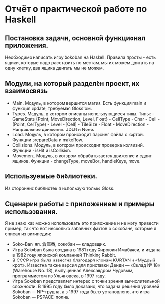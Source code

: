 # Отчёт о практической работе по Haskell

## Постановка задачи, основной функционал приложения.

Необходимо написать игру Sokoban на Haskell. Правила просты - есть ящики, которые 
надо расставить по местам, мы их можем двигать на одну клетку, два ящика двигать 
мы не можем.

## Модули, на который разделён проект, их взаимосвязь

- Main. Модуль, в котором вершится магия. Есть функция main и функция update, требуемая Gloss'ом.
- Types. Модуль, в котором описаны использующиеся типы. Типы:
        - GameState {Point, MoveDirection, Level, Float}
        - CellType - Char
        - Cell - (Point, CellType)
        - Level - [Cell]
        - TileSize - Float
        - MoveDirection - Направление движения. UDLR и None.
- Load. Модуль, в котором происходит парсинг файла с картой. Функции prepareData и makeRow.
- Collisions. Модуль, в котором происходит проверка коллизий. Функции - isHit и isCollision.
- Movement. Модуль, в котором обрабатывается движение и сдвиг ящиков. Функции - changeType, moveBox, handleKeys, move.


## Используемые библиотеки.

Из сторонних библиотек я использую только Gloss.

## Сценарии работы с приложением и примеры использования.

Я не знаю как можно использовать это приложение и не могу привести пример, так что вот несколько забавных фактов о сокобане, которые я списал из википедии:

- Soko-Ban, яп. 倉庫番, сокобан — кладовщик.
- Игра Sokoban была создана в 1981 году Хироюки Имабаяси, и издана в 1982 году японской компанией Thinking Rabbit.
- В СССР игра была известна благодаря клонам KURTAN и «Мудрый крот». Известна также версия для приставки Денди — «Склад № 18» (Warehouse No. 18), выпущенная Александром Чудовым, программистом из Ульяновска, в 1997 году. 
- Игра Sokoban представляет интерес с точки зрения вычислительной сложности. В 1995 году было доказано, что задача решения уровней Sokoban — NP-трудна, а в 1997 года было установлено, что игра Sokoban — PSPACE-полна.